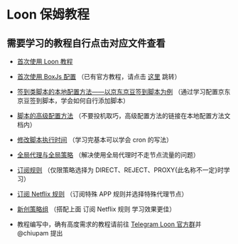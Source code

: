 # Loon 保姆教程

## 需要学习的教程自行点击对应文件查看

- [首次使用 Loon 教程](https://github.com/chiupam/tutorial/blob/master/Loon/Frist.md)

- [首次使用 BoxJs 配置](https://github.com/chiupam/tutorial/blob/master/Loon/BoxJS.md) （已有官方教程，请点击 [这里](https://chavyleung.gitbook.io/boxjs/) 跳转）

- [签到类脚本的本地配置方法——以京东京豆签到脚本为例](https://github.com/chiupam/tutorial/blob/master/Loon/JD_DailyBonus_1.md) （通过学习配置京东京豆签到脚本，学会如何自行添加脚本）

- [脚本的高级配置方法](https://github.com/chiupam/tutorial/blob/master/Loon/JD_DailyBonus_1.md) （不要投机取巧，高级配置方法的链接在本地配置方法文档内）

- [修改脚本执行时间](https://github.com/chiupam/tutorial/blob/master/Loon/cron.md) （学习完基本可以学会 cron 的写法）

- [全局代理与全局策略](https://github.com/chiupam/tutorial/blob/master/Loon/Global_Policy.md) （解决使用全局代理时不走节点流量的问题）

- [订阅规则](https://github.com/chiupam/tutorial/blob/master/Loon/Rule.md) （仅限策略选择为 DIRECT、REJECT、PROXY{此名称不一定}时学习）

- [订阅 Netflix 规则](https://github.com/chiupam/tutorial/blob/master/Loon/Rule_Netflix.md) （订阅特殊 APP 规则并选择特殊代理节点）

- [新创策略组](https://github.com/chiupam/tutorial/blob/master/Loon/Proxy_Group.md) （搭配上面 订阅 Netflix 规则 学习效果更佳）

- 教程编写中，确有高度需求的教程请前往 [Telegram Loon 官方群](https://t.me/Loon0x00)并 @chiupam 提出

